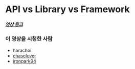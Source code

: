 # API vs Library vs Framework

##### [영상 링크](https://youtu.be/FXzBRD3CPlQ)

### 이 영상을 시청한 사람

- harachoi
- [chaselover](https://github.com/chaselover)
- [ironpark94](https://github.com/ironpark94)

